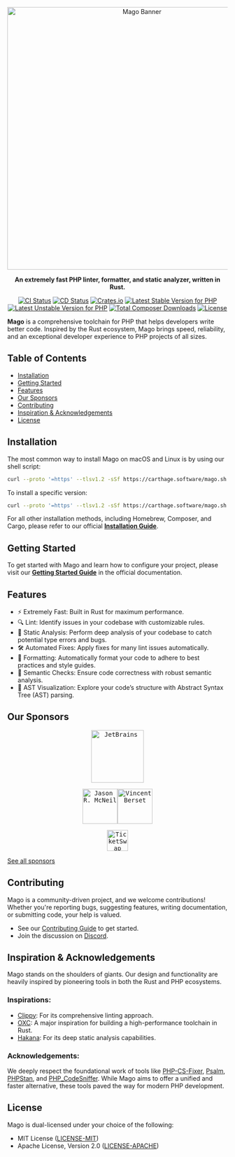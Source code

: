 <p align="center">
  <img src="docs/public/assets/banner.svg" alt="Mago Banner" width="600" />
</p>

<div align="center">

**An extremely fast PHP linter, formatter, and static analyzer, written in Rust.**

</div>

<div align="center">

[![CI Status](https://github.com/carthage-software/mago/actions/workflows/ci.yml/badge.svg)](https://github.com/carthage-software/mago/actions/workflows/ci.yml)
[![CD Status](https://github.com/carthage-software/mago/actions/workflows/cd.yml/badge.svg)](https://github.com/carthage-software/mago/actions/workflows/cd.yml)
[![Crates.io](https://img.shields.io/crates/v/mago.svg)](https://crates.io/crates/mago)
[![Latest Stable Version for PHP](https://poser.pugx.org/carthage-software/mago/v)](https://packagist.org/packages/carthage-software/mago)
[![Latest Unstable Version for PHP](https://poser.pugx.org/carthage-software/mago/v/unstable)](https://packagist.org/packages/carthage-software/mago)
[![Total Composer Downloads](http://poser.pugx.org/carthage-software/mago/downloads)](https://packagist.org/packages/carthage-software/mago)
[![License](https://img.shields.io/crates/l/mago.svg)](https://github.com/carthage-software/mago/blob/main/LICENSE-MIT)

</div>

**Mago** is a comprehensive toolchain for PHP that helps developers write better code. Inspired by the Rust ecosystem, Mago brings speed, reliability, and an exceptional developer experience to PHP projects of all sizes.

## Table of Contents

- [Installation](#installation)
- [Getting Started](#getting-started)
- [Features](#features)
- [Our Sponsors](#our-sponsors)
- [Contributing](#contributing)
- [Inspiration & Acknowledgements](#inspiration--acknowledgements)
- [License](#license)

## Installation

The most common way to install Mago on macOS and Linux is by using our shell script:

```sh
curl --proto '=https' --tlsv1.2 -sSf https://carthage.software/mago.sh | bash
```

To install a specific version:

```sh
curl --proto '=https' --tlsv1.2 -sSf https://carthage.software/mago.sh | bash -s -- --version=1.0.0-beta.34
```

For all other installation methods, including Homebrew, Composer, and Cargo, please refer to our official **[Installation Guide](https://mago.carthage.software/guide/installation)**.

## Getting Started

To get started with Mago and learn how to configure your project, please visit our **[Getting Started Guide](https://mago.carthage.software/guide/getting-started)** in the official documentation.

## Features

- ⚡️ Extremely Fast: Built in Rust for maximum performance.
- 🔍 Lint: Identify issues in your codebase with customizable rules.
- 🔬 Static Analysis: Perform deep analysis of your codebase to catch potential type errors and bugs.
- 🛠️ Automated Fixes: Apply fixes for many lint issues automatically.
- 📜 Formatting: Automatically format your code to adhere to best practices and style guides.
- 🧠 Semantic Checks: Ensure code correctness with robust semantic analysis.
- 🌳 AST Visualization: Explore your code’s structure with Abstract Syntax Tree (AST) parsing.

## Our Sponsors

<!-- START-SPONSORS -->
<p align="center"><a href="https://www.jetbrains.com/" title="JetBrains"><kbd><img src="https://avatars.githubusercontent.com/u/60931315?u=f9b545e50cace9e9028f77eaf1e83104d18d4d48&v=4&s=240" width="120" height="120" alt="JetBrains" /></kbd></a></p><p align="center"><a href="https://github.com/jasonrm" title="Jason R. McNeil"><kbd><img src="https://avatars.githubusercontent.com/u/39949?u=69c0e4fb08c439250978d41dbc3371d2f0609b98&v=4&s=160" width="80" height="80" alt="Jason R. McNeil" /></kbd></a><a href="https://ofcompute.rs/" title="Vincent Berset"><kbd><img src="https://avatars.githubusercontent.com/u/5173120?u=95efc76cd8fc804536dc6dd25781a95b650bf902&v=4&s=160" width="80" height="80" alt="Vincent Berset" /></kbd></a></p><p align="center"><a href="https://www.ticketswap.com" title="TicketSwap"><kbd><img src="https://avatars.githubusercontent.com/u/5766233?v=4&s=96" width="48" height="48" alt="TicketSwap" /></kbd></a></p>

[See all sponsors](SPONSORS.md)
<!-- END-SPONSORS -->

## Contributing

Mago is a community-driven project, and we welcome contributions! Whether you're reporting bugs, suggesting features, writing documentation, or submitting code, your help is valued.

- See our [Contributing Guide](./CONTRIBUTING.md) to get started.
- Join the discussion on [Discord](https://discord.gg/mwyyjr27eu).

## Inspiration & Acknowledgements

Mago stands on the shoulders of giants. Our design and functionality are heavily inspired by pioneering tools in both the Rust and PHP ecosystems.

### Inspirations:

- [Clippy](https://github.com/rust-lang/rust-clippy): For its comprehensive linting approach.
- [OXC](https://github.com/oxc-project/oxc/): A major inspiration for building a high-performance toolchain in Rust.
- [Hakana](https://github.com/slackhq/hakana/): For its deep static analysis capabilities.

### Acknowledgements:

We deeply respect the foundational work of tools like [PHP-CS-Fixer](https://github.com/PHP-CS-Fixer/PHP-CS-Fixer), [Psalm](https://github.com/vimeo/psalm), [PHPStan](https://github.com/phpstan/phpstan), and [PHP_CodeSniffer](https://github.com/PHPCSStandards/PHP_CodeSniffer). While Mago aims to offer a unified and faster alternative, these tools paved the way for modern PHP development.

## License

Mago is dual-licensed under your choice of the following:

- MIT License ([LICENSE-MIT](./LICENSE-MIT))
- Apache License, Version 2.0 ([LICENSE-APACHE](./LICENSE-APACHE))
